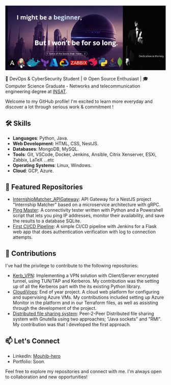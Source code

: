 
![Your Animated Banner](assets/banner.png)

🚀 DevOps & CyberSecurity Student | 🌐 Open Source Enthusiast | 🎓 Computer Science Graduate - Networks and telecommunication engineering degree at [INSAT](https://insat.rnu.tn).

Welcome to my GitHub profile! I'm excited to learn more everyday and discover a lot through serious work & commitment !

## 🛠️ Skills

- **Languages**: Python, Java.
- **Web Development**: HTML, CSS, NestJS.
- **Databases**: MongoDB, MySQL.
- **Tools**: Git, VSCode, Docker, Jenkins, Ansible, Citrix Xenserver, ESXi, Zabbix, LaTeX ...etc
- **Operating Systems**: Linux, Windows.
- **Cloud**: GCP, Azure.
## 🌟 Featured Repositories

- [InternshipMatcher_APIGateway](https://github.com/Mouhib-hero/InternshipMatcher_NESTJS_API_Gateway): API Gateway for a NestJS project "Internship Matcher" based on a microservice architecture with gRPC.
- [Ping Master](https://github.com/Mouhib-hero/PingMaster): A connectivity tester written with Python and a Powershell script that lets you ping IP addresses, monitor their availability, and save the results to a database SQLite.
- [First CI/CD Pipeline](https://github.com/Mouhib-hero/First-pipeline): A simple CI/CD pipeline with Jenkins for a Flask web app that does authentication verification with log to connection attempts.

## 🔗 Contributions

I've had the privilege to contribute to the following repositories:

- [Kerb_VPN](https://github.com/hassen-bouchhiwa/Kerb_VPN):  Implementing a VPN solution with Client/Server encrypted tunnel, using TUN/TAP and Kerberos. My contribution was the setting up of all the Kerberos part with the its existing Python library.
- [CloudiVops](https://github.com/Louaykharouf26/PFA): End of year project. A cloud web platform for configuring and supervising Azure VMs. My contributions included setting up Azure Monitor in the platform and in our Terraform files, as well as assisting through the development of the project.
- [Distributed file sharing system](https://github.com/Souha-LOULOU/Distributed-file-sharing-system): Peer-2-Peer Distributed file sharing system with Gnutella using two approaches; "Java sockets" and "RMI". My contribution was that I developed the first approach.

## 📫 Let's Connect

- LinkedIn: [Mouhib-hero](https://www.linkedin.com/in/benjemaamouhib19/)
- Portfolio: Soon.
<!--[Your Portfolio Website](link-to-portfolio)-->

Feel free to explore my repositories and connect with me. I'm always open to collaboration and new opportunities!
